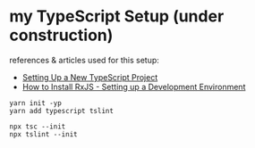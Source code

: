 # my TypeScript Setup (under construction)

references & articles used for this setup:
- [Setting Up a New TypeScript Project](https://alligator.io/typescript/new-project/)
- [How to Install RxJS - Setting up a Development Environment](https://coursetro.com/posts/code/147/How-to-Install-RxJS---Setting-up-a-Development-Environment)


```language
yarn init -yp
yarn add typescript tslint

npx tsc --init
npx tslint --init
```